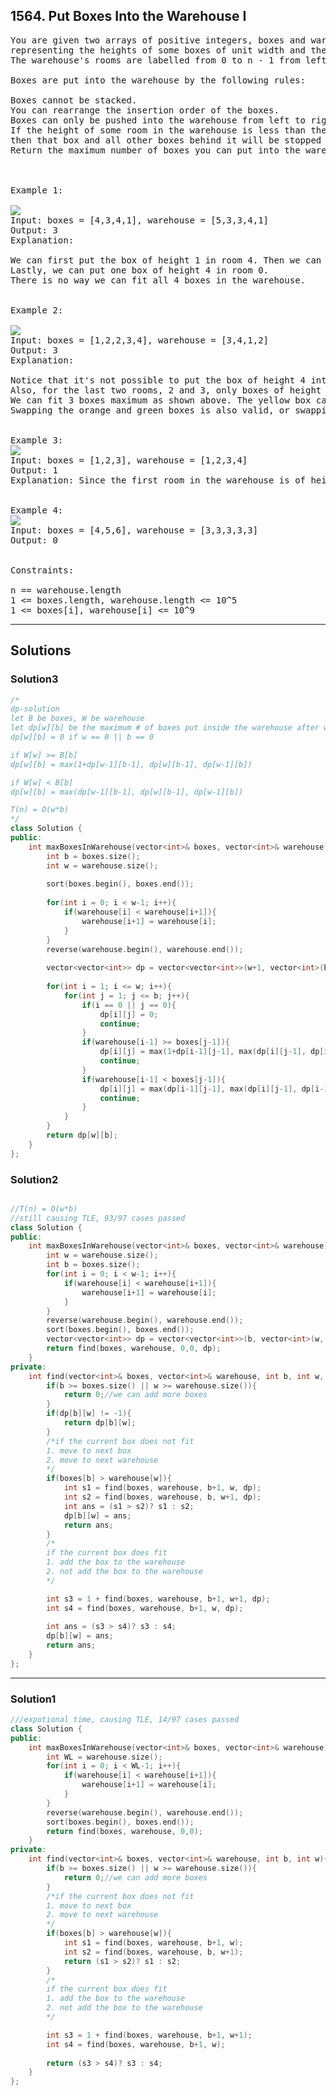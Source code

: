 ## 1564. Put Boxes Into the Warehouse I
<pre>
You are given two arrays of positive integers, boxes and warehouse, 
representing the heights of some boxes of unit width and the heights of n rooms in a warehouse respectively. 
The warehouse's rooms are labelled from 0 to n - 1 from left to right where warehouse[i] (0-indexed) is the height of the ith room.

Boxes are put into the warehouse by the following rules:

Boxes cannot be stacked.
You can rearrange the insertion order of the boxes.
Boxes can only be pushed into the warehouse from left to right only.
If the height of some room in the warehouse is less than the height of a box, 
then that box and all other boxes behind it will be stopped before that room.
Return the maximum number of boxes you can put into the warehouse.

 

Example 1:

<img src = "https://github.com/fengyanglin09/fengyanglin09leetcode/blob/master/images/BoxWarehouse1.png">
Input: boxes = [4,3,4,1], warehouse = [5,3,3,4,1]
Output: 3
Explanation: 

We can first put the box of height 1 in room 4. Then we can put the box of height 3 in either of the 3 rooms 1, 2, or 3. 
Lastly, we can put one box of height 4 in room 0.
There is no way we can fit all 4 boxes in the warehouse.


Example 2:

<img src = "https://github.com/fengyanglin09/fengyanglin09leetcode/blob/master/images/BoxWarehouse2.png">
Input: boxes = [1,2,2,3,4], warehouse = [3,4,1,2]
Output: 3
Explanation: 

Notice that it's not possible to put the box of height 4 into the warehouse since it cannot pass the first room of height 3.
Also, for the last two rooms, 2 and 3, only boxes of height 1 can fit.
We can fit 3 boxes maximum as shown above. The yellow box can also be put in room 2 instead.
Swapping the orange and green boxes is also valid, or swapping one of them with the red box.


Example 3:
<img src = "https://github.com/fengyanglin09/fengyanglin09leetcode/blob/master/images/BoxWarehouse3.png">
Input: boxes = [1,2,3], warehouse = [1,2,3,4]
Output: 1
Explanation: Since the first room in the warehouse is of height 1, we can only put boxes of height 1.


Example 4:
<img src = "https://github.com/fengyanglin09/fengyanglin09leetcode/blob/master/images/BoxWarehouse4.png">
Input: boxes = [4,5,6], warehouse = [3,3,3,3,3]
Output: 0
 

Constraints:

n == warehouse.length
1 <= boxes.length, warehouse.length <= 10^5
1 <= boxes[i], warehouse[i] <= 10^9
</pre>


-------------------------------------------------------------------

## Solutions

### Solution3

```c++
/*
dp-solution
let B be boxes, W be warehouse
let dp[w][b] be the maximum # of boxes put inside the warehouse after w rooms, and b boxes
dp[w][b] = 0 if w == 0 || b == 0

if W[w] >= B[b]
dp[w][b] = max(1+dp[w-1][b-1], dp[w][b-1], dp[w-1][b])

if W[w] < B[b]
dp[w][b] = max(dp[w-1][b-1], dp[w][b-1], dp[w-1][b])

T(n) = O(w*b)
*/
class Solution {
public:
    int maxBoxesInWarehouse(vector<int>& boxes, vector<int>& warehouse) {
        int b = boxes.size();
        int w = warehouse.size();
        
        sort(boxes.begin(), boxes.end());
        
        for(int i = 0; i < w-1; i++){
            if(warehouse[i] < warehouse[i+1]){
                warehouse[i+1] = warehouse[i];
            }
        }
        reverse(warehouse.begin(), warehouse.end());
        
        vector<vector<int>> dp = vector<vector<int>>(w+1, vector<int>(b+1,0));
        
        for(int i = 1; i <= w; i++){
            for(int j = 1; j <= b; j++){
                if(i == 0 || j == 0){
                    dp[i][j] = 0;
                    continue;
                }
                if(warehouse[i-1] >= boxes[j-1]){
                    dp[i][j] = max(1+dp[i-1][j-1], max(dp[i][j-1], dp[i-1][j]));
                    continue;
                }
                if(warehouse[i-1] < boxes[j-1]){
                    dp[i][j] = max(dp[i-1][j-1], max(dp[i][j-1], dp[i-1][j]));
                    continue;
                }
            }
        }
        return dp[w][b];
    }
};

```
### Solution2

```c++

//T(n) = O(w*b)
//still causing TLE, 93/97 cases passed
class Solution {
public:
    int maxBoxesInWarehouse(vector<int>& boxes, vector<int>& warehouse) {
        int w = warehouse.size();
        int b = boxes.size();
        for(int i = 0; i < w-1; i++){
            if(warehouse[i] < warehouse[i+1]){
                warehouse[i+1] = warehouse[i];
            }
        }
        reverse(warehouse.begin(), warehouse.end());
        sort(boxes.begin(), boxes.end());
        vector<vector<int>> dp = vector<vector<int>>(b, vector<int>(w, -1));
        return find(boxes, warehouse, 0,0, dp);
    }
private:
    int find(vector<int>& boxes, vector<int>& warehouse, int b, int w, vector<vector<int>>& dp){
        if(b >= boxes.size() || w >= warehouse.size()){
            return 0;//we can add more boxes
        }
        if(dp[b][w] != -1){
            return dp[b][w];
        }
        /*if the current box does not fit
        1. move to next box
        2. move to next warehouse
        */
        if(boxes[b] > warehouse[w]){
            int s1 = find(boxes, warehouse, b+1, w, dp);
            int s2 = find(boxes, warehouse, b, w+1, dp);
            int ans = (s1 > s2)? s1 : s2;
            dp[b][w] = ans;
            return ans;
        }
        /*
        if the current box does fit
        1. add the box to the warehouse
        2. not add the box to the warehouse
        */

        int s3 = 1 + find(boxes, warehouse, b+1, w+1, dp);
        int s4 = find(boxes, warehouse, b+1, w, dp);
        
        int ans = (s3 > s4)? s3 : s4;
        dp[b][w] = ans;
        return ans;
    }
};

```
-------------------------------------------------------------------
### Solution1
```c++
///expotional time, causing TLE, 14/97 cases passed
class Solution {
public:
    int maxBoxesInWarehouse(vector<int>& boxes, vector<int>& warehouse) {
        int WL = warehouse.size();
        for(int i = 0; i < WL-1; i++){
            if(warehouse[i] < warehouse[i+1]){
                warehouse[i+1] = warehouse[i];
            }
        }
        reverse(warehouse.begin(), warehouse.end());
        sort(boxes.begin(), boxes.end());
        return find(boxes, warehouse, 0,0);
    }
private:
    int find(vector<int>& boxes, vector<int>& warehouse, int b, int w){
        if(b >= boxes.size() || w >= warehouse.size()){
            return 0;//we can add more boxes
        }
        /*if the current box does not fit
        1. move to next box
        2. move to next warehouse
        */
        if(boxes[b] > warehouse[w]){
            int s1 = find(boxes, warehouse, b+1, w);
            int s2 = find(boxes, warehouse, b, w+1);
            return (s1 > s2)? s1 : s2;
        }
        /*
        if the current box does fit
        1. add the box to the warehouse
        2. not add the box to the warehouse
        */

        int s3 = 1 + find(boxes, warehouse, b+1, w+1);
        int s4 = find(boxes, warehouse, b+1, w);
        
        return (s3 > s4)? s3 : s4;
    }
};

```
